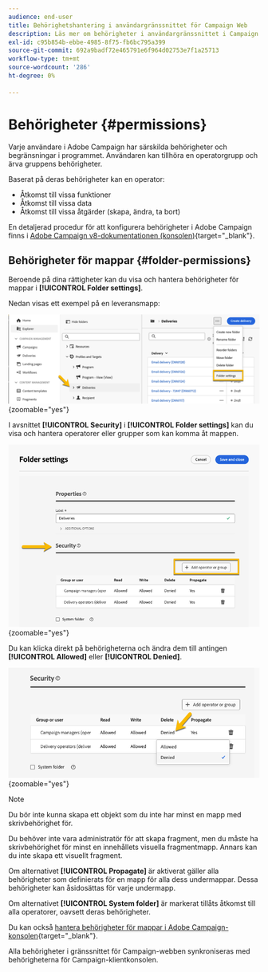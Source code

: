 ```yaml
---
audience: end-user
title: Behörighetshantering i användargränssnittet för Campaign Web
description: Läs mer om behörigheter i användargränssnittet i Campaign Web
exl-id: c95b854b-ebbe-4985-8f75-fb6bc795a399
source-git-commit: 692a9badf72e465791e6f964d02753e7f1a25713
workflow-type: tm+mt
source-wordcount: '286'
ht-degree: 0%

---
```


# Behörigheter {#permissions}

Varje användare i Adobe Campaign har särskilda behörigheter och begränsningar i programmet. Användaren kan tillhöra en operatorgrupp och ärva gruppens behörigheter.

Baserat på deras behörigheter kan en operator:

* Åtkomst till vissa funktioner
* Åtkomst till vissa data
* Åtkomst till vissa åtgärder (skapa, ändra, ta bort)

En detaljerad procedur för att konfigurera behörigheter i Adobe Campaign finns i [Adobe Campaign v8-dokumentationen (konsolen)](https://experienceleague.adobe.com/sv/docs/campaign/campaign-v8/admin/permissions/gs-permissions){target="_blank"}.

## Behörigheter för mappar {#folder-permissions}

Beroende på dina rättigheter kan du visa och hantera behörigheter för mappar i **[!UICONTROL Folder settings]**.

Nedan visas ett exempel på en leveransmapp:

![Exempel på mappinställningar i Adobe Campaign](assets/folder_settings.png){zoomable="yes"}

I avsnittet **[!UICONTROL Security]** i **[!UICONTROL Folder settings]** kan du visa och hantera operatorer eller grupper som kan komma åt mappen.

![Exempel på säkerhetsinställningar för mappar i Adobe Campaign](assets/folder_security.png){zoomable="yes"}

Du kan klicka direkt på behörigheterna och ändra dem till antingen **[!UICONTROL Allowed]** eller **[!UICONTROL Denied]**.

![Exempel på nekade behörigheter i mappsäkerhetsinställningar](assets/folder_security_denied.png){zoomable="yes"}

>[!NOTE]
>
>Du bör inte kunna skapa ett objekt som du inte har minst en mapp med skrivbehörighet för.
>
>Du behöver inte vara administratör för att skapa fragment, men du måste ha skrivbehörighet för minst en innehållets visuella fragmentmapp. Annars kan du inte skapa ett visuellt fragment.

Om alternativet **[!UICONTROL Propagate]** är aktiverat gäller alla behörigheter som definierats för en mapp för alla dess undermappar. Dessa behörigheter kan åsidosättas för varje undermapp.

Om alternativet **[!UICONTROL System folder]** är markerat tillåts åtkomst till alla operatorer, oavsett deras behörigheter.

Du kan också [hantera behörigheter för mappar i Adobe Campaign-konsolen](https://experienceleague.adobe.com/sv/docs/campaign/campaign-v8/admin/permissions/folder-permissions){target="_blank"}.

Alla behörigheter i gränssnittet för Campaign-webben synkroniseras med behörigheterna för Campaign-klientkonsolen.